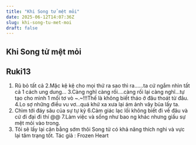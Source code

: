 ```yaml
---
title: "Khi Song tử mệt mỏi"
date: 2025-06-12T14:07:36Z
slug: khi-song-tu-met-moi
draft: false
---
```


## Khi Song tử mệt mỏi

## Ruki13

1. Rũ bỏ tất cả
2.Mặc kệ kệ cho mọi thứ ra sao thì ra......ta cứ ngắm nhìn tất cả 1 cách ung dung...
3.Càng nghĩ càng rối....càng rối lại càng nghĩ...tự tạo cho mình 1 mối tơ vò ~.~!!!Thế là không biết tháo ở đâu thoát từ đâu.
4.Lo sợ những điều vu vơ...quá khứ xa xưa lại ám ảnh vây bủa lấy ta.
5. Chìm tới đáy sâu của sự tự kỷ
6.Cảm giác lạc lối không biết đi về đâu và cứ đi đại đi thí @@
7.Làm việc và sống như bao ng khác nhưng giấu sự mệt mỏi vào trong.
8. Tôi sẽ lấy lại cân bằng sớm thôi  Song tử có khả năng thích nghi và vực lại tâm trạng tốt.
Tác giả : Frozen Heart